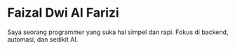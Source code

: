 # Faizal Dwi Al Farizi

Saya seorang programmer yang suka hal simpel dan rapi. Fokus di backend, automasi, dan sedikit AI.

